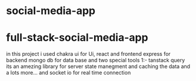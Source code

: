 # social-media-app
# full-stack-social-media-app
in this project i used chakra ui for Ui, react and frontend express for backend mongo db for data base and two special tools 1:- tanstack query its an amezing library for server state manegment and caching the data and a lots more... and socket io for real time connection
